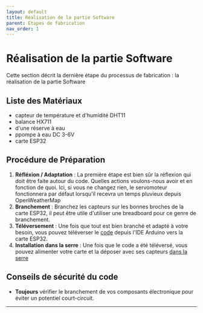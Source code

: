 ```yaml
---
layout: default
title: Réalisation de la partie Software
parent: Etapes de fabrication
nav_order: 1
---
```


# Réalisation de la partie Software

Cette section décrit la dernière étape du processus de fabrication : la réalisation de la partie Software

## Liste des Matériaux

- capteur de température et d'humidité DHT11
- balance HX711
- d'une réserve à eau
- ppompe à eau DC 3-6V
- carte ESP32
  
## Procédure de Préparation

  1. **Réfléxion / Adaptation** : La première étape est bien sûr la réflexion qui doit être faite autour du code. Quelles actions voulons-nous avoir et en fonction de quoi. Ici, si vous ne changez rien, le servomoteur fonctionnera par défaut lorsqu'il recevra un temps pluvieux depuis OpenWeatherMap
2. **Branchement** : Branchez les capteurs sur les bonnes broches de la carte ESP32, il peut être utile d'utiliser une breadboard pour ce genre de branchement.
3. **Téléversement** : Une fois que tout est bien branché et adapté à votre besoin, vous pouvez téléverser le [code](../../project/PROJETS8FINAL.ino) depuis l'IDE Arduino vers la carte ESP32.
4. **Installation dans la serre** : Une fois que le code a été téléversé, vous pouvez alimenter votre carte et la déposer avec ses capteurs [dans la serre](../images/SCHEMASERRE.jpg)

## Conseils de sécurité du code 

- **Toujours** vérifier le branchement de vos composants électronique pour éviter un potentiel court-circuit.

---
